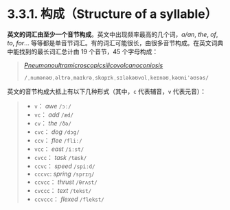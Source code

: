 # 3.3.1. 构成（Structure of a syllable）

**英文的词汇由至少一个音节构成**。英文中出现频率最高的几个词，*a/an*, *the*, *of*, *to*, *for*... 等等都是单音节词汇。有的词汇可能很长，由很多音节构成。在英文词典中能找到的最长词汇总计由 19 个音节，45 个字母构成：

> *[Pneumonoultramicroscopicsilicovolcanoconiosis](https://en.wikipedia.org/wiki/Pneumonoultramicroscopicsilicovolcanoconiosis)* <span class="speak-word-inline" data-audio-us="/audios/En-us-pneumonoultramicroscopicsilicovolcanoconiosis.ogg.mp3"></span>
>
> `/ˌnumənəʊˌəltrəˌmaɪkrəˌskɑpɪkˌsɪləkəʊvɑlˌkeɪnəʊˌkəʊniˈəʊsəs/`

英文的音节构成大抵上有以下几种形式（其中，`c` 代表辅音，`v` 代表元音）：

> * `v`： *awe* `/ɔː/` <span class="speak-word-inline" data-audio-us="/audios/awe-us.mp3"></span>
> * `vc`： *add* `/æd/` <span class="speak-word-inline" data-audio-us="/audios/add-us.mp3"></span>
> * `cv`： *the* `/ðə/` <span class="speak-word-inline" data-audio-us="/audios/the-us.mp3"></span>
> * `cvc`： *dog* `/dɔg/` <span class="speak-word-inline" data-audio-us="/audios/dog-us.mp3"></span>
> * `ccv`： *flee* `/fliː/` <span class="speak-word-inline" data-audio-us="/audios/flee-us.mp3"></span>
> * `vcc`： *east* `/iːst/` <span class="speak-word-inline" data-audio-us="/audios/east-us.mp3"></span>
> * `cvcc`： *task* `/tæsk/` <span class="speak-word-inline" data-audio-us="/audios/task-us.mp3"></span>
> * `ccvc`： *speed* `/spiːd/` <span class="speak-word-inline" data-audio-us="/audios/speed-us.mp3"></span>
> * `cccvc`: *spring* `/sprɪŋ/`
> * `ccvcc`： *thrust* `/θrʌst/` <span class="speak-word-inline" data-audio-us="/audios/thrust-us.mp3"></span>
> * `cvccc`： *text* `/tekst/` <span class="speak-word-inline" data-audio-us="/audios/text-us.mp3"></span>
> * `ccvccc`： *flexed* `/flekst/` <span class="speak-word-inline" data-audio-us="/audios/flexed-us.mp3"></span>
